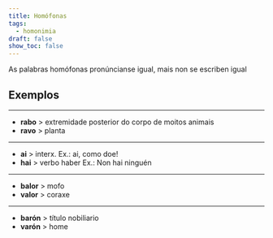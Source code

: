 ```yaml
---
title: Homófonas
tags:
  - homonimia
draft: false
show_toc: false
---
```

As palabras homófonas pronúncianse igual, mais non se escriben igual

## Exemplos
---
* **rabo** > extremidade posterior do corpo de moitos animais
* **ravo** > planta
---

* **ai** > interx. Ex.: ai, como doe!
* **hai** > verbo haber Ex.: Non hai ninguén
---
* **balor** > mofo
* **valor** > coraxe
---
* **barón** > título nobiliario
* **varón** > home

